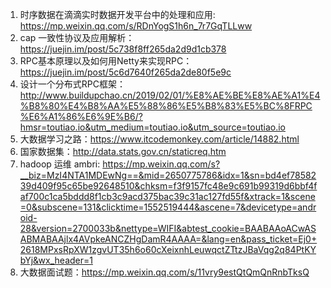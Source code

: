 1. 时序数据在滴滴实时数据开发平台中的处理和应用:
https://mp.weixin.qq.com/s/RDnYogS1h6n_7r7GqTLLww
2. cap 一致性协议及应用解析：https://juejin.im/post/5c738f8ff265da2d9d1cb378
3. RPC基本原理以及如何用Netty来实现RPC：https://juejin.im/post/5c6d7640f265da2de80f5e9c
4. 设计一个分布式RPC框架：
http://www.buildupchao.cn/2019/02/01/%E8%AE%BE%E8%AE%A1%E4%B8%80%E4%B8%AA%E5%88%86%E5%B8%83%E5%BC%8FRPC%E6%A1%86%E6%9E%B6/?hmsr=toutiao.io&utm_medium=toutiao.io&utm_source=toutiao.io
5. 大数据学习之路：https://www.itcodemonkey.com/article/14882.html
6. 国家数据集：http://data.stats.gov.cn/staticreq.htm
7. hadoop 运维 ambri: https://mp.weixin.qq.com/s?__biz=MzI4NTA1MDEwNg==&mid=2650775786&idx=1&sn=bd4ef7858239d409f95c65be92648510&chksm=f3f9157fc48e9c691b99319d6bbf4faf700c1ca5bddd8f1cb3c9acd375bac39c31ac127fd55f&xtrack=1&scene=0&subscene=131&clicktime=1552519444&ascene=7&devicetype=android-28&version=2700033b&nettype=WIFI&abtest_cookie=BAABAAoACwASABMABAAjlx4AVpkeANCZHgDamR4AAAA=&lang=en&pass_ticket=Ej0+2618MPxsRpXW1zgvUT35h6o60cXeixnhLeuwqctZTtzJBaVqg2q84PtKYbYj&wx_header=1
8. 大数据面试题：https://mp.weixin.qq.com/s/11vry9estQtQmQnRnbTksQ